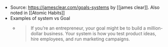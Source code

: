 - Source: https://jamesclear.com/goals-systems by [[james clear]]. Also noted in [[Atomic Habits]]
- Examples of system vs Goal
    - > If you’re an entrepreneur, your goal might be to build a million-dollar business. Your system is how you test product ideas, hire employees, and run marketing campaigns.
